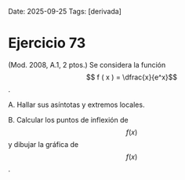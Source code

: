 Date: 2025-09-25
Tags: [derivada]

# Ejercicio 73

 (Mod. 2008, A.1, 2 ptos.) Se considera la función  $$ f ( x ) =   \dfrac{x}{e^x}$$  .

A.    Hallar sus asíntotas y extremos locales.

B.    Calcular los puntos de inflexión de  $$ f ( x )$$   y dibujar la gráfica de  $$ f ( x )$$  .

